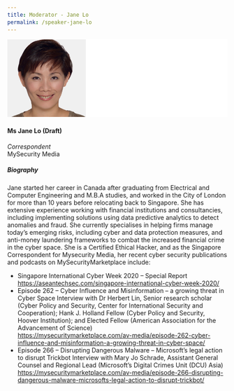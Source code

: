 ```yaml
---
title: Moderator - Jane Lo
permalink: /speaker-jane-lo
---
```



![Jane Lo](/images/speakers/Jane-Lo.jpg)

#### **Ms Jane Lo (Draft)**

*Correspondent*  
MySecurity Media

##### **Biography**

Jane started her career in Canada after graduating from Electrical and Computer Engineering and M.B.A studies, and worked in the City of London for more than 10 years before relocating back to Singapore. She has extensive experience working with financial institutions and consultancies, including implementing solutions using data predictive analytics to detect anomalies and fraud. She currently specialises in helping firms manage today’s emerging risks, including cyber and data protection measures, and anti-money laundering frameworks to combat the increased financial crime in the cyber space. She is a Certified Ethical Hacker, and as the Singapore Correspondent for Mysecurity Media, her recent cyber security publications and podcasts on MySecurityMarketplace include:
* Singapore International Cyber Week 2020 – Special Report  
<a href="https://aseantechsec.com/singapore-international-cyber-week-2020/" target="_blank">https://aseantechsec.com/singapore-international-cyber-week-2020/</a>
* Episode 262 – Cyber Influence and Misinformation – a growing threat in Cyber Space
Interview with Dr Herbert Lin, Senior research scholar (Cyber Policy and Security, Center for International Security and Cooperation); Hank J. Holland Fellow (Cyber Policy and Security, Hoover Institution); and Elected Fellow (American Association for the Advancement of Science)  
<a href="https://mysecuritymarketplace.com/av-media/episode-262-cyber-influence-and-misinformation-a-growing-threat-in-cyber-space/" target="_blank">https://mysecuritymarketplace.com/av-media/episode-262-cyber-influence-and-misinformation-a-growing-threat-in-cyber-space/</a>
* Episode 266 – Disrupting Dangerous Malware – Microsoft’s legal action to disrupt Trickbot
Interview with Mary Jo Schrade, Assistant General Counsel and Regional Lead (Microsoft’s Digital Crimes Unit (DCU) Asia)  
<a href="https://mysecuritymarketplace.com/av-media/episode-266-disrupting-dangerous-malware-microsofts-legal-action-to-disrupt-trickbot/" target="_blank">https://mysecuritymarketplace.com/av-media/episode-266-disrupting-dangerous-malware-microsofts-legal-action-to-disrupt-trickbot/</a>